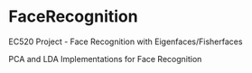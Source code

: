 # FaceRecognition
EC520 Project - Face Recognition with Eigenfaces/Fisherfaces

PCA and LDA Implementations for Face Recognition
